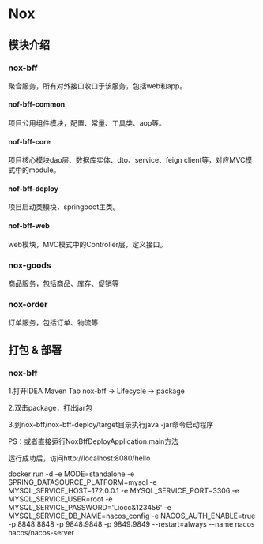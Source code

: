 # Nox

## 模块介绍
### nox-bff
聚合服务，所有对外接口收口于该服务，包括web和app。
#### nof-bff-common
项目公用组件模块，配置、常量、工具类、aop等。
#### nof-bff-core
项目核心模块dao层、数据库实体、dto、service、feign client等，对应MVC模式中的module。
#### nof-bff-deploy
项目启动类模块，springboot主类。
#### nof-bff-web
web模块，MVC模式中的Controller层，定义接口。

### nox-goods
商品服务，包括商品、库存、促销等

### nox-order
订单服务，包括订单、物流等


## 打包 & 部署
### nox-bff
1.打开IDEA Maven Tab nox-bff -> Lifecycle -> package

2.双击package，打出jar包

3.到nox-bff/nox-bff-deploy/target目录执行java -jar命令启动程序

PS：或者直接运行NoxBffDeployApplication.main方法

运行成功后，访问http://localhost:8080/hello










docker run -d -e MODE=standalone -e SPRING_DATASOURCE_PLATFORM=mysql -e MYSQL_SERVICE_HOST=172.0.0.1 -e MYSQL_SERVICE_PORT=3306 -e MYSQL_SERVICE_USER=root -e MYSQL_SERVICE_PASSWORD='Liocc&123456' -e MYSQL_SERVICE_DB_NAME=nacos_config -e NACOS_AUTH_ENABLE=true -p 8848:8848 -p 9848:9848 -p 9849:9849 --restart=always --name nacos nacos/nacos-server
